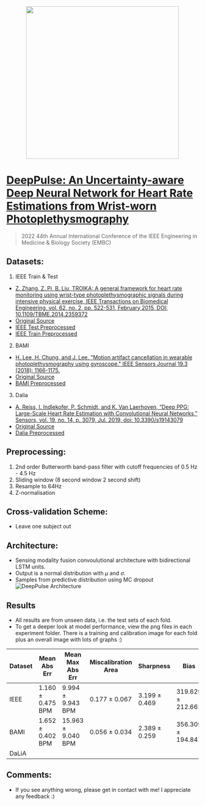 <div style="text-align: center">
<a href="https://ieeexplore.ieee.org/document/9871813">
<img src="https://github.com/danielray54/DeepPulse/blob/main/Resources/Dray23_Scientific_Multi-wavelength_Photoplethysmography_Cardiov_a7e8c3ad-2052-4e3f-9316-41fcb32237ef.png" data-canonical-src="https://github.com/danielray54/DeepPulse/blob/main/Resources/Dray23_Scientific_Multi-wavelength_Photoplethysmography_Cardiov_a7e8c3ad-2052-4e3f-9316-41fcb32237ef.png" width="400" height="400" /></a>
</div>


# [DeepPulse: An Uncertainty-aware Deep Neural Network for Heart Rate Estimations from Wrist-worn Photoplethysmography](https://ieeexplore.ieee.org/document/9871813)
>2022 44th Annual International Conference of the IEEE Engineering in Medicine & Biology Society (EMBC)

## Datasets:
1. IEEE Train & Test
  - [Z. Zhang, Z. Pi, B. Liu, TROIKA: A general framework for heart rate monitoring using wrist-type photoplethysmographic signals during intensive physical exercise, IEEE Transactions on Biomedical Engineering, vol. 62, no. 2, pp. 522-531, February 2015, DOI: 10.1109/TBME.2014.2359372](https://ieeexplore.ieee.org/document/6905737)
  - [Original Source](https://zenodo.org/record/3902710#.Y2ErK3YUVD8)
  - [IEEE Test Preprocessed](https://drive.google.com/file/d/174KyqOiuhl3Prsrn29KgeMmIJVgYLSQK/view?usp=share_link)
  - [IEEE Train Preprocessed](https://drive.google.com/file/d/1PSciZgnXPlsYBMzR1Oj4TjcTk_LjL7TQ/view?usp=share_link)
2. BAMI
  - [H. Lee, H. Chung, and J. Lee. "Motion artifact cancellation in wearable photoplethysmography using gyroscope." IEEE Sensors Journal 19.3 (2018): 1166-1175.](https://ieeexplore.ieee.org/abstract/document/8529266)
  - [Original Source](https://github.com/hooseok/BAMI1)
  - [BAMI Preprocessed](https://drive.google.com/file/d/1g5gqh6vekEdi3ZT21Cdu_1fkfNjBeUOA/view?usp=share_link)
3. Dalia
  - [A. Reiss, I. Indlekofer, P. Schmidt, and K. Van Laerhoven, “Deep PPG: Large-Scale Heart Rate Estimation with Convolutional Neural Networks,” Sensors, vol. 19, no. 14, p. 3079, Jul. 2019, doi: 10.3390/s19143079](http://dx.doi.org/10.3390/s19143079)
  - [Original Source](https://archive.ics.uci.edu/ml/datasets/PPG-DaLiA)
  - [Dalia Preprocessed](https://drive.google.com/file/d/12DnrzMCV_otfU5_YUbedwRRcIyiHShIm/view?usp=share_link)

## Preprocessing:
  1. 2nd order Butterworth band-pass filter with cutoff frequencies of 0.5 Hz - 4.5 Hz
  2. Sliding window (8 second window 2 second shift)
  3. Resample to 64Hz
  4. Z-normalisation

## Cross-validation Scheme:
  - Leave one subject out

## Architecture:
  - Sensing modality fusion convoulutional architecture with bidirectional LSTM units.
  - Output is a normal distribution with $\mu$ and $\sigma$.
  - Samples from predictive distribution using MC dropout
	![DeepPulse Architecture](https://github.com/danielray54/DeepPulse/blob/main/Resources/arch-1.png "DeepPusle")
    
## Results
- All results are from unseen data, i.e. the test sets of each fold. 
- To get a deeper look at model performance, view the png files in each experiment folder. There is a training and calibration image for each fold plus an overall image with lots of graphs :)

| Dataset | Mean Abs Err | Mean Max Abs Err | Miscalibration Area | Sharpness | Bias | Variance |
|---------|-----|--------|---------------------|-----------|-----------|-----------|
| IEEE    | 1.160 ± 0.475 BPM | 9.994 ± 9.943 BPM | 0.177 ± 0.067 | 3.199 ± 0.469 | 319.629 ± 212.662 | 316.208 ±	213.480 |
| BAMI    | 1.652 ± 0.402 BPM | 15.963 ± 9.040 BPM | 0.056 ± 0.034 | 2.389 ± 0.259 | 356.309 ± 194.847 | 354.717 ± 192.778 |
| DaLiA   |     |        |                     |           |  |  |
					
## Comments:
- If you see anything wrong, please get in contact with me! I appreciate any feedback :)
